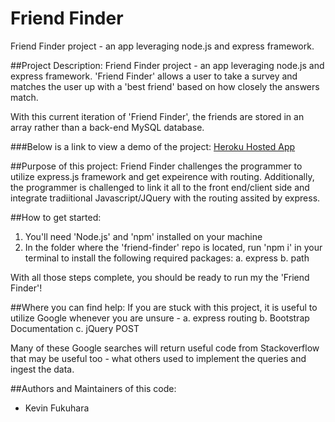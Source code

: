 # Friend Finder
Friend Finder project - an app leveraging node.js and express framework.

##Project Description:
Friend Finder project - an app leveraging node.js and express framework.
'Friend Finder' allows a user to take a survey and matches the user up with a 'best friend' based on how closely the answers match.

With this current iteration of 'Friend Finder', the friends are stored in an array rather than a back-end MySQL database. 

###Below is a link to view a demo of the project:
[Heroku Hosted App](https://morning-citadel-94242.herokuapp.com/)

##Purpose of this project: 
Friend Finder challenges the programmer to utilize express.js framework and get expeirence with routing. Additionally, the programmer is challenged to link it all to the front end/client side and integrate tradiitional Javascript/JQuery with the routing assited by express.

##How to get started:
1. You'll need 'Node.js' and 'npm' installed on your machine
2. In the folder where the 'friend-finder' repo is located, run 'npm i' in your terminal to install the following required packages:
    a. express
    b. path

With all those steps complete, you should be ready to run my the 'Friend Finder'!

##Where you can find help:
If you are stuck with this project, it is useful to utilize Google whenever you are unsure - 
    a. express routing
    b. Bootstrap Documentation
    c. jQuery POST

Many of these Google searches will return useful code from Stackoverflow that may be useful too - what others used to implement the queries and ingest the data.


##Authors and Maintainers of this code: 
- Kevin Fukuhara